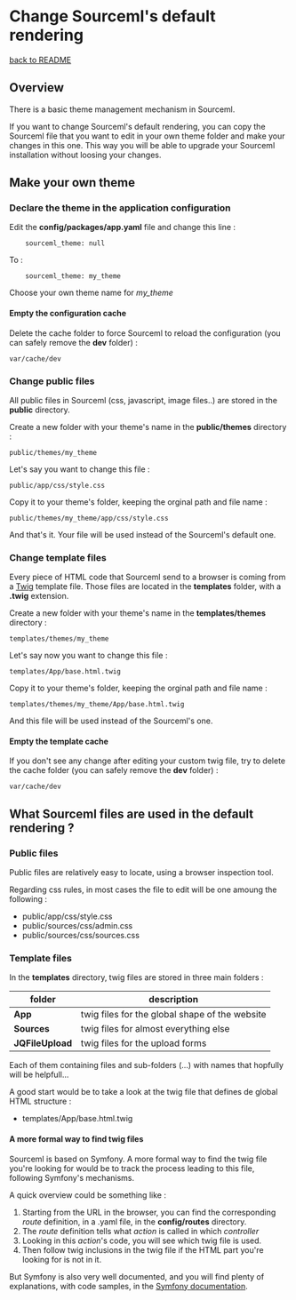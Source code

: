 # Change Sourceml's default rendering

[back to README](../README.md)

## Overview

There is a basic theme management mechanism in Sourceml.

If you want to change Sourceml's default rendering, you can copy the Sourceml file
that you want to edit in your own theme folder and make your changes in this one.
This way you will be able to upgrade your Sourceml installation without loosing
your changes.

## Make your own theme

### Declare the theme in the application configuration

Edit the **config/packages/app.yaml** file and change this line :

```
    sourceml_theme: null
```

To :

```
    sourceml_theme: my_theme
```

Choose your own theme name for *my_theme*

#### Empty the configuration cache

Delete the cache folder to force Sourceml to reload the configuration
(you can safely remove the **dev** folder) :

```
var/cache/dev
```

### Change public files

All public files in Sourceml (css, javascript, image files..) are stored in the
**public** directory.

Create a new folder with your theme's name in the **public/themes** directory :

```
public/themes/my_theme
```

Let's say you want to change this file :

```
public/app/css/style.css
```

Copy it to your theme's folder, keeping the orginal path and file name :

```
public/themes/my_theme/app/css/style.css
```

And that's it. Your file will be used instead of the Sourceml's default one.

### Change template files

Every piece of HTML code that Sourceml send to a browser is coming from a
[Twig](https://twig.symfony.com/) template file. Those files are located in the
**templates** folder, with a **.twig** extension.

Create a new folder with your theme's name in the **templates/themes** directory :

```
templates/themes/my_theme
```

Let's say now you want to change this file :

```
templates/App/base.html.twig
```

Copy it to your theme's folder, keeping the orginal path and file name :

```
templates/themes/my_theme/App/base.html.twig
```

And this file will be used instead of the Sourceml's one.

#### Empty the template cache

If you don't see any change after editing your custom twig file, try to delete
the cache folder (you can safely remove the **dev** folder) :

```
var/cache/dev
```

## What Sourceml files are used in the default rendering ?

### Public files

Public files are relatively easy to locate, using a browser inspection tool.

Regarding css rules, in most cases the file to edit will be one amoung the following :

* public/app/css/style.css
* public/sources/css/admin.css
* public/sources/css/sources.css

### Template files

In the **templates** directory, twig files are stored in three main folders :

| folder | description |
| --- | --- |
| **App** | twig files for the global shape of the website |
| **Sources** | twig files for almost everything else |
| **JQFileUpload** | twig files for the upload forms |

Each of them containing files and sub-folders (...) with names that hopfully will be
helpfull...

A good start would be to take a look at the twig file that defines de global HTML
structure :

* templates/App/base.html.twig

#### A more formal way to find twig files

Sourceml is based on Symfony. A more formal way to find the twig file you're looking
for would be to track the process leading to this file, following Symfony's mechanisms.

A quick overview could be something like :

1. Starting from the URL in the browser, you can find the corresponding *route*
definition, in a .yaml file, in the **config/routes** directory.
2. The *route* definition tells what *action* is called in which *controller*
3. Looking in this *action*'s code, you will see which twig file is used.
4. Then follow twig inclusions in the twig file if the HTML part you're looking for is
not in it.

But Symfony is also very well documented, and you will find plenty of explanations,
with code samples, in the [Symfony documentation](https://symfony.com/doc/current/index.html).
